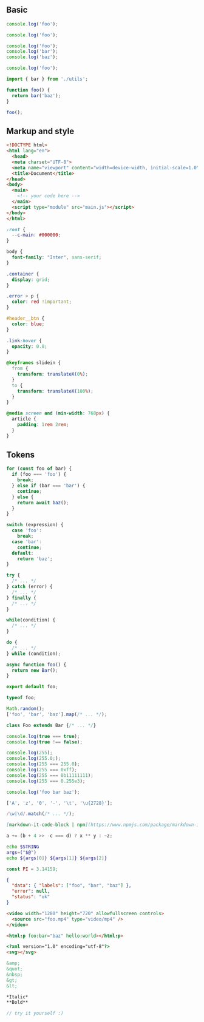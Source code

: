 ## Basic

```js
console.log('foo');
```

```js [your title here]
console.log('foo');
```

```js [with line-number] line-number
console.log('foo');
console.log('bar');
console.log('baz');
```

```js [highlight code] {1}
console.log('foo');
```

```js [multiple highlights] {1,3-5,7} line-number
import { bar } from './utils';

function foo() {
  return bar('baz');
}

foo();
```

## Markup and style

```html [html]
<!DOCTYPE html>
<html lang="en">
  <head>
  <meta charset="UTF-8">
  <meta name="viewport" content="width=device-width, initial-scale=1.0">
  <title>Document</title>
</head>
<body>
  <main>
    <!-- your code here -->
  </main>
  <script type="module" src="main.js"></script>
</body>
</html>
```

```css [css]
:root {
  --c-main: #000000;
}

body {
  font-family: "Inter", sans-serif;
}

.container {
  display: grid;
}

.error > p {
  color: red !important;
}

#header__btn {
  color: blue;
}

.link:hover {
  opacity: 0.8;
}

@keyframes slidein {
  from {
    transform: translateX(0%);
  }
  to {
    transform: translateX(100%);
  }
}

@media screen and (min-width: 768px) {
  article {
    padding: 1rem 2rem;
  }
}
```

## Tokens

```js [keyword]
for (const foo of bar) {
  if (foo === 'foo') {
    break;
  } else if (bar === 'bar') {
    continue;
  } else {
    return await baz();
  }
}

switch (expression) {
  case 'foo':
    break;
  case 'bar':
    continue;
  default:
    return 'baz';
}

try {
  /* ... */
} catch (error) {
  /* ... */
} finally {
  /* ... */
}

while(condition) {
  /* ... */
}

do {
  /* ... */
} while (condition);

async function foo() {
  return new Bar();
}

export default foo;

typeof foo;
```

```js [builtin]
Math.random();
['foo', 'bar', 'baz'].map(/* ... */);
```

```js [class-name]
class Foo extends Bar {/* ... */}
```

```js [boolean]
console.log(true === true);
console.log(true !== false);
```

```js [number]
console.log(255);
console.log(255.0;);
console.log(255 === 255.0);
console.log(255 === 0xff);
console.log(255 === 0b11111111);
console.log(255 === 0.255e3);
```

```js [string]
console.log('foo bar baz');
```

```js [char]
['A', 'z', '0', '-', '\t', '\u{2728}'];
```

```js [regex]
/\w|\d/.match(/* ... */);
```

```md [url]
[markdown-it-code-block | npm](https://www.npmjs.com/package/markdown-it-code-block)
```

```js [operator]
a += (b + 4 >> -c === d) ? x ** y : ~z;
```

```bash [variable]
echo $STRING
args=("$@")
echo ${args[0]} ${args[1]} ${args[2]}
```

```js [constant]
const PI = 3.14159;
```

```json [property]
{
  "data": { "labels": ["foo", "bar", "baz"] },
  "error": null,
  "status": "ok"
}
```

```html [attr-name, attr-value]
<video width="1280" height="720" allowfullscreen controls>
  <source src="foo.mp4" type="video/mp4" />
</video>
```

```html [namespace]
<html:p foo:bar="baz" hello:world></html:p>
```

```html [prolog]
<?xml version="1.0" encoding="utf-8"?>
<svg></svg>
```

```html [entity]
&amp;
&quot;
&nbsp;
&gt;
&lt;
```

```md [italic, bold]
*Italic*
**Bold**
```

```js [playground] {1}
// try it yourself :)
```
